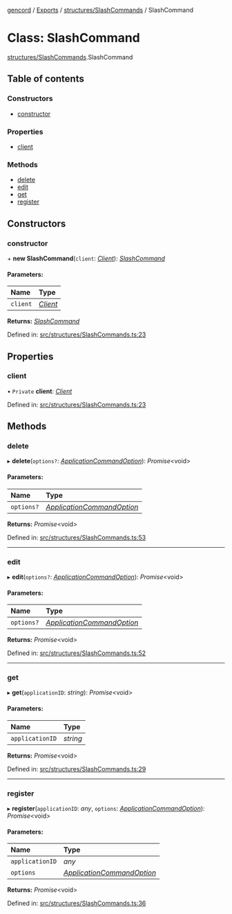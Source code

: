 [gencord](../README.md) / [Exports](../modules.md) / [structures/SlashCommands](../modules/structures_slashcommands.md) / SlashCommand

# Class: SlashCommand

[structures/SlashCommands](../modules/structures_slashcommands.md).SlashCommand

## Table of contents

### Constructors

- [constructor](structures_slashcommands.slashcommand.md#constructor)

### Properties

- [client](structures_slashcommands.slashcommand.md#client)

### Methods

- [delete](structures_slashcommands.slashcommand.md#delete)
- [edit](structures_slashcommands.slashcommand.md#edit)
- [get](structures_slashcommands.slashcommand.md#get)
- [register](structures_slashcommands.slashcommand.md#register)

## Constructors

### constructor

\+ **new SlashCommand**(`client`: [*Client*](client.client-1.md)): [*SlashCommand*](structures_slashcommands.slashcommand.md)

#### Parameters:

Name | Type |
:------ | :------ |
`client` | [*Client*](client.client-1.md) |

**Returns:** [*SlashCommand*](structures_slashcommands.slashcommand.md)

Defined in: [src/structures/SlashCommands.ts:23](https://github.com/Gencord/gencord/blob/a52c25b/src/structures/SlashCommands.ts#L23)

## Properties

### client

• `Private` **client**: [*Client*](client.client-1.md)

Defined in: [src/structures/SlashCommands.ts:23](https://github.com/Gencord/gencord/blob/a52c25b/src/structures/SlashCommands.ts#L23)

## Methods

### delete

▸ **delete**(`options?`: [*ApplicationCommandOption*](../interfaces/structures_slashcommands.applicationcommandoption.md)): *Promise*<void\>

#### Parameters:

Name | Type |
:------ | :------ |
`options?` | [*ApplicationCommandOption*](../interfaces/structures_slashcommands.applicationcommandoption.md) |

**Returns:** *Promise*<void\>

Defined in: [src/structures/SlashCommands.ts:53](https://github.com/Gencord/gencord/blob/a52c25b/src/structures/SlashCommands.ts#L53)

___

### edit

▸ **edit**(`options?`: [*ApplicationCommandOption*](../interfaces/structures_slashcommands.applicationcommandoption.md)): *Promise*<void\>

#### Parameters:

Name | Type |
:------ | :------ |
`options?` | [*ApplicationCommandOption*](../interfaces/structures_slashcommands.applicationcommandoption.md) |

**Returns:** *Promise*<void\>

Defined in: [src/structures/SlashCommands.ts:52](https://github.com/Gencord/gencord/blob/a52c25b/src/structures/SlashCommands.ts#L52)

___

### get

▸ **get**(`applicationID`: *string*): *Promise*<void\>

#### Parameters:

Name | Type |
:------ | :------ |
`applicationID` | *string* |

**Returns:** *Promise*<void\>

Defined in: [src/structures/SlashCommands.ts:29](https://github.com/Gencord/gencord/blob/a52c25b/src/structures/SlashCommands.ts#L29)

___

### register

▸ **register**(`applicationID`: *any*, `options`: [*ApplicationCommandOption*](../interfaces/structures_slashcommands.applicationcommandoption.md)): *Promise*<void\>

#### Parameters:

Name | Type |
:------ | :------ |
`applicationID` | *any* |
`options` | [*ApplicationCommandOption*](../interfaces/structures_slashcommands.applicationcommandoption.md) |

**Returns:** *Promise*<void\>

Defined in: [src/structures/SlashCommands.ts:36](https://github.com/Gencord/gencord/blob/a52c25b/src/structures/SlashCommands.ts#L36)
